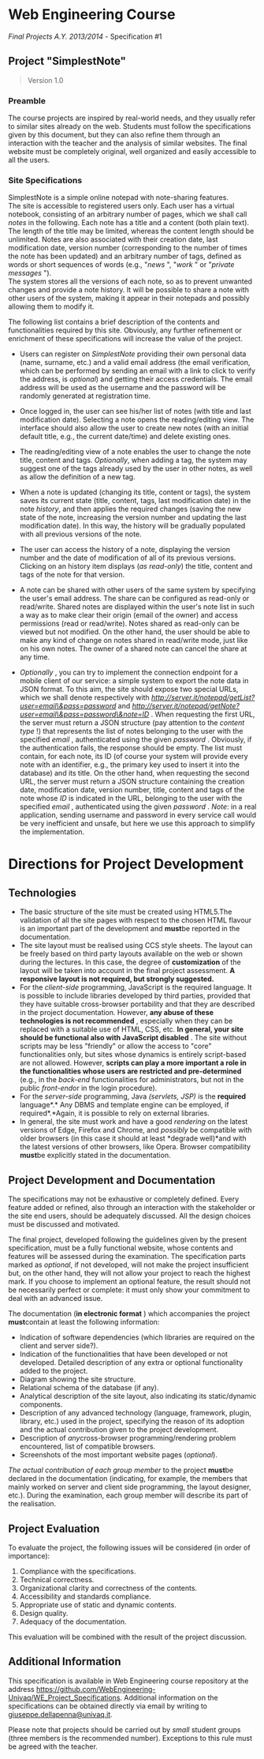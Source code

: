 # Web Engineering Course
*Final Projects A.Y. 2013/2014* - Specification #1

## Project "SimplestNote"

> Version 1.0

### Preamble

The course projects are inspired by real-world needs, and they usually refer to similar sites already on the web. Students must follow the specifications given by this document, but they can also refine them through an interaction with the teacher and the analysis of similar websites. The final website must be completely original, well organized and easily accessible to all the users.

### Site Specifications

SimplestNote is a simple online notepad with note-sharing features.  
The site is accessible to registered users only. Each user has a virtual notebook, consisting of an arbitrary number of pages, which we shall call *notes* in the following. Each note has a title and a content (both plain text). The length of the title may be limited, whereas the content length should be unlimited. Notes are also associated with their creation date, last modification date, version number (corresponding to the number of times the note has been updated) and an arbitrary number of tags, defined as words or short sequences of words (e.g., "*news* ", "*work* " or "*private messages* ").  
The system stores all the versions of each note, so as to prevent unwanted changes and provide a note history. It will be possible to share a note with other users of the system, making it appear in their notepads and possibly allowing them to modify it.

The following list contains a brief description of the contents and functionalities required by this site. Obviously, any further refinement or enrichment of these specifications will increase the value of the project.
* Users can register on *SimplestNote* providing their own personal data (name, surname, etc.) and a valid email address (the email verification, which can be performed by sending an email with a link to click to verify the address, is *optional*) and getting their access credentials. The email address will be used as the username and the password will be randomly generated at registration time.

* Once logged in, the user can see his/her list of notes (with title and last modification date). Selecting a note opens the reading/editing view. The interface should also allow the user to create new notes (with an initial default title, e.g., the current date/time) and delete existing ones.

* The reading/editing view of a note enables the user to change the note title, content and tags. *Optionally*, when adding a tag, the system may suggest one of the tags already used by the user in other notes, as well as allow the definition of a new tag.

* When a note is updated (changing its title, content or tags), the system saves its current state (title, content, tags, last modification date) in the note *history*, and then applies the required changes (saving the new state of the note, increasing the version number and updating the last modification date). In this way, the history will be gradually populated with all previous versions of the note.

* The user can access the history of a note, displaying the version number and the date of modification of all of its previous versions. Clicking on an history item displays (*as read-only*) the title, content and tags of the note for that version.

* A note can be shared with other users of the same system by specifying the user's email address. The share can be configured as read-only or read/write. Shared notes are displayed within the user's note list in such a way as to make clear their origin (email of the owner) and access permissions (read or read/write). Notes shared as read-only can be viewed but not modified. On the other hand, the user should be able to make any kind of change on notes shared in read/write mode, just like on his own notes. The owner of a shared note can cancel the share at any time.

* *Optionally* , you can try to implement the connection endpoint for a mobile client of our service: a simple system to export the note data in JSON format. To this aim, the site should expose two special URLs, which we shall denote respectively with *http://server.it/notepad/getList?user=email\&pass=password* and *http://server.it/notepad/getNote?user=email\&pass=password\&note=ID* . When requesting the first URL, the server must return a JSON structure (pay attention to the *content type* !) that represents the list of notes belonging to the user with the specified *email* , authenticated using the given *password* . Obviously, if the authentication fails, the response should be empty. The list must contain, for each note, its ID (of course your system will provide every note with an identifier, e.g., the primary key used to insert it into the database) and its title. On the other hand, when requesting the second URL, the server must return a JSON structure containing the creation date, modification date, version number, title, content and tags of the note whose *ID* is indicated in the URL, belonging to the user with the specified *email* , authenticated using the given *password* . *Note*: in a real application, sending username and password in every service call would be very inefficient and unsafe, but here we use this approach to simplify the implementation.

# Directions for Project Development

## Technologies

* The basic structure of the site must be created using HTML5.The validation of all the site pages with respect to the chosen HTML flavour is an important part of the development and **must**be reported in the documentation.
* The site layout must be realised using CCS style sheets. The layout can be freely based on third party layouts available on the web or shown during the lectures. In this case, the degree of **customization** of the layout will be taken into account in the final project assessment. **A responsive layout is not required, but strongly suggested.**
* For the *client-side* programming, JavaScript is the required language. It is possible to include libraries developed by third parties, provided that they have suitable cross-browser portability and that they are described in the project documentation. However, **any abuse of these technologies is not recommended** , especially when they can be replaced with a suitable use of HTML, CSS, etc. **In general, your site should be functional also with JavaScript disabled** . The site without scripts may be less "friendly" or allow the access to "core" functionalities only, but sites whose dynamics is entirely script-based are not allowed. However, **scripts can play a more important a role in the functionalities whose users are restricted and pre-determined** (e.g., in the *back-end* functionalities for administrators, but not in the public *front-end*or in the login procedure).
* For the *server-side* programming, Java *(servlets, JSP)* is the **required** language\*.\* Any DBMS and template engine can be employed, if required\*.\*Again, it is possible to rely on external libraries.
* In general, the site must work and have a good *rendering* on the latest versions of Edge, Firefox and Chrome, and *possibly* be compatible with older browsers (in this case it should at least \*degrade well)\*and with the latest versions of other browsers, like Opera. Browser compatibility **must**be explicitly stated in the documentation.

## Project Development and Documentation

The specifications may not be exhaustive or completely defined. Every feature added or refined, also through an interaction with the stakeholder or the site end users, should be adequately discussed. All the design choices must be discussed and motivated.

The final project, developed following the guidelines given by the present specification, must be a fully functional website, whose contents and features will be assessed during the examination. The specification parts marked as *optional*, if not developed, will not make the project insufficient but, on the other hand, they will not allow your project to reach the highest mark. If you choose to implement an optional feature, the result should not be necessarily perfect or complete: it must only show your commitment to deal with an advanced issue.

The documentation (**in electronic format** ) which accompanies the project **must**contain at least the following information:

* Indication of software dependencies (which libraries are required on the client and server side?).
* Indication of the functionalities that have been developed or not developed. Detailed description of any extra or optional functionality added to the project.
* Diagram showing the site structure.
* Relational schema of the database (if any).
* Analytical description of the site layout, also indicating its static/dynamic components.
* Description of any advanced technology (language, framework, plugin, library, etc.) used in the project, specifying the reason of its adoption and the actual contribution given to the project development.
* Description of *any*cross-browser programming/rendering problem encountered, list of compatible browsers.
* Screenshots of the most important website pages (*optional*).

*The actual contribution of each group member* to the project **must**be declared in the documentation (indicating, for example, the members that mainly worked on server and client side programming, the layout designer, etc.). During the examination, each group member will describe its part of the realisation.

## Project Evaluation

To evaluate the project, the following issues will be considered (in order of importance):

1. Compliance with the specifications.
2. Technical correctness.
3. Organizational clarity and correctness of the contents.
4. Accessibility and standards compliance.
5. Appropriate use of static and dynamic contents.
6. Design quality.
7. Adequacy of the documentation.

This evaluation will be combined with the result of the project discussion.

## Additional Information

This specification is available in Web Engineering course repository at the address https://github.com/WebEngineering-Univaq/WE_Project_Specifications. Additional information on the specifications can be obtained directly via email by writing to giuseppe.dellapenna@univaq.it.

Please note that projects should be carried out by *small* student groups (three members is the recommended number). Exceptions to this rule must be agreed with the teacher.
